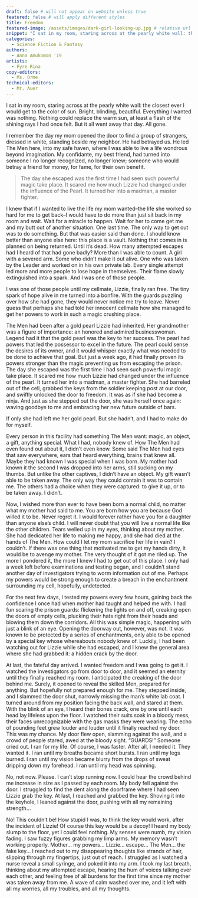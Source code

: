 ```yaml
---
draft: false # will not appear on website unless true
featured: false # will apply different styles
title: Freedom
featured-image: /assets/images/dark-girl-looking-up.jpg # relative url for main image must begin with "/"
snippet: "I sat in my room, staring across at the pearly white wall: the closest ever I would get to the color of sun. Bright, blinding, beautiful. Everything I wanted was nothing. Nothing could replace the warm sun, at least a flash of the shining rays I had once felt. But it all went away that day. All gone."
categories:
  - Science Fiction & Fantasy
authors:
  - Anna Amukomon '19
artists:
  - Fyre Rina
copy-editors:
  - Ms. Orme
technical-editors:
  - Mr. Auer
---
```

I sat in my room, staring across at the pearly white wall: the closest ever I would get to the color of sun. Bright, blinding, beautiful. Everything I wanted was nothing. Nothing could replace the warm sun, at least a flash of the shining rays I had once felt. But it all went away that day. All gone.

I remember the day my mom opened the door to find a group of strangers, dressed in white, standing beside my neighbor. He had betrayed us. He led The Men here, into my safe haven, where I was able to live a life wondrous beyond imagination. My confidante, my best friend, had turned into someone I no longer recognized, no longer knew; someone who would betray a friend for money, for fame, for their own benefit.

> The day she escaped was the first time I had seen such powerful magic take place. It scared me how much Lizzie had changed under the influence of the Pearl. It turned her into a madman, a master fighter.

I knew that if I wanted to live the life my mom wanted–the life she worked so hard for me to get back–I would have to do more than just sit back in my room and wait. Wait for a miracle to happen. Wait for her to come get me and my butt out of another situation. One last time. The only way to get out was to do something. But that was easier said than done. I should know better than anyone else here: this place is a vault. Nothing that comes in is planned on being returned. Until it’s dead. How many attempted escapes had I heard of that had gone badly? More than I was able to count. A girl with a severed arm. Some who didn’t make it out alive. One who was taken by the Leader and worked on in his own private lab. Every single attempt led more and more people to lose hope in themselves. Their flame slowly extinguished into a spark. And I was one of those people.

I was one of those people until my cellmate, Lizzie, finally ran free. The tiny spark of hope alive in me turned into a bonfire. With the guards puzzling over how she had gone, they would never notice me try to leave. Never guess that perhaps she had told her innocent cellmate how she managed to get her powers to work in such a magic crushing place.

The Men had been after a gold pearl Lizzie had inherited. Her grandmother was a figure of importance: an honored and admired businesswoman. Legend had it that the gold pearl was the key to her success. The pearl had powers that led the possessor to excel in the future. The pearl could sense the desires of its owner, and it would whisper exactly what was needed to be done to achieve that goal. But just a week ago, it had finally proven its powers stronger than the magic preventing us from escaping the prison. The day she escaped was the first time I had seen such powerful magic take place. It scared me how much Lizzie had changed under the influence of the pearl. It turned her into a madman, a master fighter. She had barreled out of the cell, grabbed the keys from the soldier keeping post at our door, and swiftly unlocked the door to freedom. It was as if she had become a ninja. And just as she stepped out the door, she was herself once again: waving goodbye to me and embracing her new future outside of bars.

If only she had left me her gold pearl. But she hadn’t, and I had to make do for myself.

Every person in this facility had something The Men want: magic, an object, a gift, anything special. What I had, nobody knew of. How The Men had even found out about it, I didn’t even know. Some said The Men had eyes that saw everywhere, ears that heard everything, brains that knew all. Maybe they had known I was special when I was born. My mother had known it the second I was dropped into her arms, still sucking on my thumbs. But unlike the other captives, I didn’t have an object. My gift wasn’t able to be taken away. The only way they could contain it was to contain me. The others had a choice when they were captured: to give it up, or to be taken away. I didn’t.

Now, I wished more than ever to have been born a normal child, no matter what my mother had said to me. You are born how you are because God willed it to be. Never regret it. I would forever rather have you for a daughter than anyone else’s child. I will never doubt that you will live a normal life like the other children. Tears welled up in my eyes, thinking about my mother. She had dedicated her life to making me happy, and she had died at the hands of The Men. How could I let my mom sacrifice her life in vain? I couldn’t. If there was one thing that motivated me to get my hands dirty, it would be to avenge my mother. The very thought of it got me riled up. The more I pondered it, the more I knew I had to get out of this place. I only had a week left before examinations and testing began, and I couldn’t stand another day of investigators trying to worm information out of me. Perhaps my powers would be strong enough to create a breach in the enchantment surrounding my cell, hopefully, undetected.

For the next few days, I tested my powers every few hours, gaining back the confidence I once had when mother had taught and helped me with. I had fun scaring the prison guards: flickering the lights on and off, creaking open the doors of empty cells, plucking their hats right from their heads and blowing them down the corridors. All this was simple magic, happening with just a blink of an eye. Opening the doorway out, however, was not. It was known to be protected by a series of enchantments, only able to be opened by a special key whose whereabouts nobody knew of. Luckily, I had been watching out for Lizzie while she had escaped, and I knew the general area where she had grabbed it: a hidden crack by the door.

At last, the fateful day arrived. I wanted freedom and I was going to get it. I watched the investigators go from door to door, and it seemed an eternity until they finally reached my room. I anticipated the creaking of the door behind me. Surely, it opened to reveal the skilled Men, prepared for anything. But hopefully not prepared enough for me. They stepped inside, and I slammed the door shut, narrowly missing the man’s white lab coat. I turned around from my position facing the back wall, and stared at them. With the blink of an eye, I heard their bones crack, one by one until each head lay lifeless upon the floor. I watched their suits soak in a bloody mess, their faces unrecognizable with the gas masks they were wearing. The echo of pounding feet grew louder and louder until it finally reached my door. This was my chance. My door flew open, slamming against the wall, and a crowd of people stared, awed at the bloody sight. “GUARDS!” Someone cried out. I ran for my life. Of course, I was faster. After all, I needed it. They wanted it. I ran until my breaths became short bursts. I ran until my legs burned. I ran until my vision became blurry from the drops of sweat dripping down my forehead. I ran until my head was spinning.

No, not now. Please. I can’t stop running now. I could hear the crowd behind me increase in size as I passed by each room. My body fell against the door. I struggled to find the dent along the doorframe where I had seen Lizzie grab the key. At last, I reached and grabbed the key. Shoving it into the keyhole, I leaned against the door, pushing with all my remaining strength…

No! This couldn’t be! How stupid I was, to think the key would work, after the incident of Lizzie! Of course this key would be a decoy! I heard my body slump to the floor, yet I could feel nothing. My senses were numb, my vision fading. I saw fuzzy figures grabbing my limp arms. My memory wasn’t working properly. Mother… my powers… Lizzie… escape… The Men… the fake key… I reached out to my disappearing thoughts like strands of hair, slipping through my fingertips, just out of reach. I struggled as I watched a nurse reveal a small syringe, and poked it into my arm. I took my last breath, thinking about my attempted escape, hearing the hum of voices talking over each other, and feeling free of all burdens for the first time since my mother was taken away from me. A wave of calm washed over me, and it left with all my worries, all my troubles, and all my thoughts.
